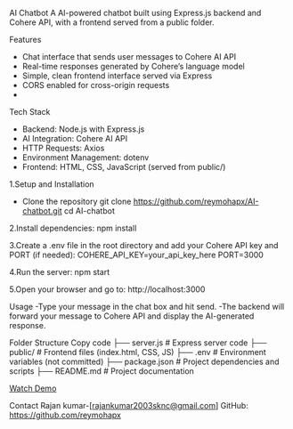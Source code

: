 AI Chatbot
A AI-powered chatbot built using Express.js backend and Cohere API, with a frontend served from a public folder.

Features
- Chat interface that sends user messages to Cohere AI API
- Real-time responses generated by Cohere’s language model
- Simple, clean frontend interface served via Express
- CORS enabled for cross-origin requests
- 
Tech Stack
- Backend: Node.js with Express.js
- AI Integration: Cohere AI API
- HTTP Requests: Axios
- Environment Management: dotenv
- Frontend: HTML, CSS, JavaScript (served from public/)

1.Setup and Installation
- Clone the repository
git clone https://github.com/reymohapx/AI-chatbot.git
cd AI-chatbot

2.Install dependencies:
npm install

3.Create a .env file in the root directory and add your Cohere API key and PORT (if needed):
COHERE_API_KEY=your_api_key_here
PORT=3000

4.Run the server:
npm start

5.Open your browser and go to:
http://localhost:3000

Usage
-Type your message in the chat box and hit send.
-The backend will forward your message to Cohere API and display the AI-generated response.

Folder Structure
Copy code
├── server.js          # Express server code
├── public/            # Frontend files (index.html, CSS, JS)
├── .env               # Environment variables (not committed)
├── package.json       # Project dependencies and scripts
├── README.md          # Project documentation

[Watch Demo](./)



Contact
Rajan kumar-[rajankumar2003sknc@gmail.com]
GitHub: https://github.com/reymohapx
